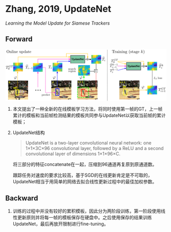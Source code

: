 # Zhang, 2019, UpdateNet

*Learning the Model Update for Siamese Trackers*

## Forward
<img src="./img/gaozhong_forward_01.png"  style="zoom:66%"  align="center"/>

1. 本文提出了一种全新的在线模板学习方法，将同时使用第一帧的GT，上一帧累计的模板和当前帧检测结果的模板共同参与UpdateNet以获取当前帧的累计模板；

2. UpdateNet结构
   
    > UpdateNet is a two-layer convolutional neural network: one 1×1×3C×96 convolutional layer, followed by a ReLU and a second convolutional layer of dimensions 1×1×96×C. 

   将三部分的特征concatenate在一起，压缩到96通道再复原到原通道数。
   
   跟踪任务对速度的要求比较高，基于SGD的在线更新肯定是不可取的，UpdateNet相当于用简单的网络去拟合线性更新过程中的最佳加权参数。

## Backward
1. 训练的过程中并没有较好的累积模板，因此分为两阶段训练，第一阶段使用线性更新原则并将每一帧的模板保存在硬盘中。之后使用保存的结果训练UpdateNet，最后再放开限制进行fine-tuning。
